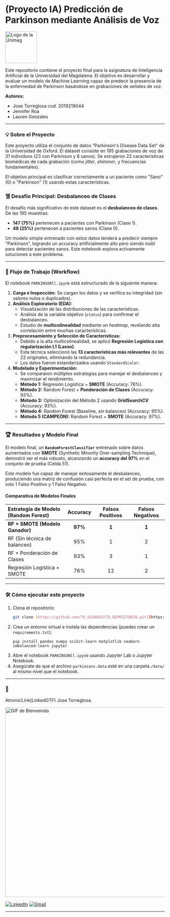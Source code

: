 # (Proyecto IA) Predicción de Parkinson mediante Análisis de Voz

<img src="https://tse1.mm.bing.net/th/id/OIP.djjJfRjmIgCcUG2jmMhsQAHaHa?rs=1&pid=ImgDetMain&o=7&rm=3" width="100" height="100" alt="Logo de la Unimag">

Este repositorio contiene el proyecto final para la asignatura de Inteligencia Artificial de la Universidad del Magdalena. El objetivo es desarrollar y evaluar un modelo de Machine Learning capaz de predecir la presencia de la enfermedad de Parkinson basándose en grabaciones de señales de voz.

**Autores:**
* Jose Torreglosa cod. 2019219044
* Jennifer Roa
* Lauren Gonzales

---

### 💡 Sobre el Proyecto

Este proyecto utiliza el conjunto de datos "Parkinson's Disease Data Set" de la Universidad de Oxford. El dataset consiste en 195 grabaciones de voz de 31 individuos (23 con Parkinson y 8 sanos). Se extrajeron 22 características biomédicas de cada grabación (como *jitter*, *shimmer*, y frecuencias fundamentales).

El objetivo principal es clasificar correctamente a un paciente como "Sano" (0) o "Parkinson" (1) usando estas características.

### 챌 Desafío Principal: Desbalanceo de Clases

El desafío más significativo de este dataset es el **desbalanceo de clases**. De las 195 muestras:
* **147 (75%)** pertenecen a pacientes con Parkinson (Clase 1).
* **48 (25%)** pertenecen a pacientes sanos (Clase 0).

Un modelo simple entrenado con estos datos tenderá a predecir siempre "Parkinson", logrando un accuracy artificialmente alto pero siendo inútil para detectar pacientes sanos. Este notebook explora activamente soluciones a este problema.

---

### 🔬 Flujo de Trabajo (Workflow)

El notebook `PARKINSONll.ipynb` está estructurado de la siguiente manera:

1.  **Carga e Inspección:** Se cargan los datos y se verifica su integridad (sin valores nulos o duplicados).
2.  **Análisis Exploratorio (EDA):**
    * Visualización de las distribuciones de las características.
    * Análisis de la variable objetivo (`status`) para confirmar el desbalanceo.
    * Estudio de **multicolinealidad** mediante un *heatmap*, revelando alta correlación entre muchas características.
3.  **Preprocesamiento y Selección de Características:**
    * Debido a la alta multicolinealidad, se aplicó **Regresión Logística con regularización L1 (Lasso)**.
    * Esta técnica seleccionó las **13 características más relevantes** de las 22 originales, eliminando la redundancia.
    * Los datos fueron estandarizados usando `StandardScaler`.
4.  **Modelado y Experimentación:**
    * Se compararon múltiples estrategias para manejar el desbalanceo y maximizar el rendimiento.
    * **Método 1:** Regresión Logística + **SMOTE** (Accuracy: 76%).
    * **Método 2:** Random Forest + **Ponderación de Clases** (Accuracy: 93%).
    * **Método 3:** Optimización del Método 2 usando **GridSearchCV** (Accuracy: 93%).
    * **Método 4:** Random Forest (Baseline, *sin* balanceo) (Accuracy: 95%).
    * **Método 5 (CAMPEÓN):** Random Forest + **SMOTE** (Accuracy: 97%).

---

### 🏆 Resultados y Modelo Final

El modelo final, un **`RandomForestClassifier`** entrenado sobre datos aumentados con **SMOTE** (Synthetic Minority Over-sampling Technique), demostró ser el más robusto, alcanzando un **accuracy del 97%** en el conjunto de prueba (Celda 51).

Este modelo fue capaz de manejar exitosamente el desbalanceo, produciendo una matriz de confusión casi perfecta en el set de prueba, con solo 1 Falso Positivo y 1 Falso Negativo.

#### Comparativa de Modelos Finales

| Estrategia de Modelo (Random Forest) | Accuracy | Falsos Positivos | Falsos Negativos |
| :--- | :---: | :---: | :---: |
| **RF + SMOTE (Modelo Ganador)** | **97%** | **1** | **1** |
| RF (Sin técnica de balanceo) | 95% | 1 | 2 |
| RF + Ponderación de Clases | 93% | 3 | 1 |
| Regresión Logística + SMOTE | 76% | 12 | 2 |

---

### 🛠️ Cómo ejecutar este proyecto

1.  Clona el repositorio:
    ```sh
    git clone [https://github.com/TU_USUARIO/TU_REPOSITORIO.git](https://github.com/TU_USUARIO/TU_REPOSITORIO.git)
    ```
2.  Crea un entorno virtual e instala las dependencias (puedes crear un `requirements.txt`):
    ```
    pip install pandas numpy scikit-learn matplotlib seaborn imbalanced-learn jupyter
    ```
3.  Abre el notebook `PARKINSONll.ipynb` usando Jupyter Lab o Jupyter Notebook.
4.  Asegúrate de que el archivo `parkinsons.data` esté en una carpeta `/data/` al mismo nivel que el notebook.

---

### 📩 

AtromicLink(LinkedGTF)
Jose Torreglosa.

<img src="./images/Despedida.gif" alt="GIF de Bienvenida" width="600">

[![LinkedIn](https://img.shields.io/badge/LinkedIn-0077B5?style=for-the-badge&logo=linkedin&logoColor=white)](https://www.linkedin.com/in/jtorreglosam/)
[![Gmail](https://img.shields.io/badge/Gmail-D14836?style=for-the-badge&logo=gmail&logoColor=white)](mailto:josddaniel1@gmail.com)

---
